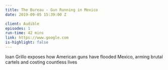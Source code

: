 ```yaml
---
title: The Bureau - Gun Running in Mexico
date: 2019-09-05 15:39:00 Z

client: Audible
episodes: 1
run-time: 42 mins
link: https://www.google.com
is-highlight: false
---
```


Ioan Grillo exposes how American guns have flooded Mexico, arming brutal cartels and costing countless lives